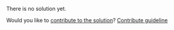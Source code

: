
There is no solution yet.

Would you like to [contribute to the solution](https://github.com/BFEdev/BFE.dev-solutions/blob/main/typescript/implement-stringtotuple-t_en.md)? [Contribute guideline](https://github.com/BFEdev/BFE.dev-solutions#how-to-contribute)
